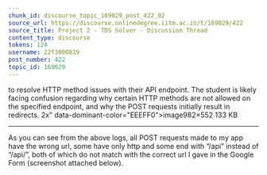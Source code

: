 ```yaml
---
chunk_id: discourse_topic_169029_post_422_02
source_url: https://discourse.onlinedegree.iitm.ac.in/t/169029/422
source_title: Project 2 - TDS Solver - Discussion Thread
content_type: discourse
tokens: 124
username: 22f3000819
post_number: 422
topic_id: 169029
---
```


 to resolve HTTP method issues with their API endpoint. The student is likely facing confusion regarding why certain HTTP methods are not allowed on the specified endpoint, and why the POST requests initially result in redirects. 2x" data-dominant-color="EEEFF0">image982×552 133 KB

---

As you can see from the above logs, all POST requests made to my app have the wrong url, some have only http and some end with “/api” instead of “/api/”, both of which do not match with the correct url I gave in the Google Form (screenshot attached below).
